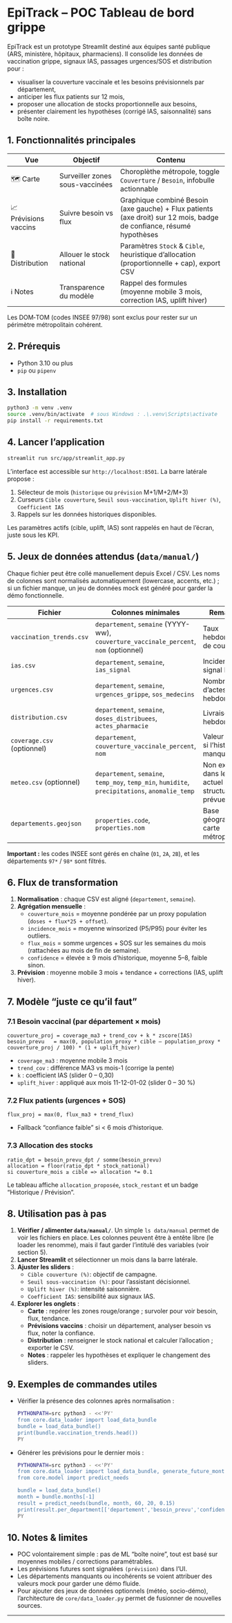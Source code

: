 # EpiTrack – POC Tableau de bord grippe

EpiTrack est un prototype Streamlit destiné aux équipes santé publique (ARS, ministère, hôpitaux, pharmaciens). Il consolide les données de vaccination grippe, signaux IAS, passages urgences/SOS et distribution pour :

- visualiser la couverture vaccinale et les besoins prévisionnels par département,
- anticiper les flux patients sur 12 mois,
- proposer une allocation de stocks proportionnelle aux besoins,
- présenter clairement les hypothèses (corrigé IAS, saisonnalité) sans boîte noire.

## 1. Fonctionnalités principales

| Vue | Objectif | Contenu |
| --- | --- | --- |
| 🗺️ Carte | Surveiller zones sous-vaccinées | Choroplèthe métropole, toggle `Couverture` / `Besoin`, infobulle actionnable |
| 📈 Prévisions vaccins | Suivre besoin vs flux | Graphique combiné Besoin (axe gauche) + Flux patients (axe droit) sur 12 mois, badge de confiance, résumé hypothèses |
| 🚚 Distribution | Allouer le stock national | Paramètres `Stock` & `Cible`, heuristique d’allocation (proportionnelle + cap), export CSV |
| ℹ️ Notes | Transparence du modèle | Rappel des formules (moyenne mobile 3 mois, correction IAS, uplift hiver) |

Les DOM‑TOM (codes INSEE 97/98) sont exclus pour rester sur un périmètre métropolitain cohérent.

## 2. Prérequis

- Python 3.10 ou plus
- `pip` ou `pipenv`

## 3. Installation

```bash
python3 -m venv .venv
source .venv/bin/activate  # sous Windows : .\.venv\Scripts\activate
pip install -r requirements.txt
```

## 4. Lancer l’application

```bash
streamlit run src/app/streamlit_app.py
```

L’interface est accessible sur `http://localhost:8501`. La barre latérale propose :

1. Sélecteur de mois (`historique` ou `prévision` M+1/M+2/M+3)
2. Curseurs `Cible couverture`, `Seuil sous-vaccination`, `Uplift hiver (%)`, `Coefficient IAS`
3. Rappels sur les données historiques disponibles.

Les paramètres actifs (cible, uplift, IAS) sont rappelés en haut de l’écran, juste sous les KPI.

## 5. Jeux de données attendus (`data/manual/`)

Chaque fichier peut être collé manuellement depuis Excel / CSV. Les noms de colonnes sont normalisés automatiquement (lowercase, accents, etc.) ; si un fichier manque, un jeu de données mock est généré pour garder la démo fonctionnelle.

| Fichier | Colonnes minimales | Remarques |
| --- | --- | --- |
| `vaccination_trends.csv` | `departement`, `semaine` (YYYY-ww), `couverture_vaccinale_percent`, `nom` (optionnel) | Taux hebdomadaire de couverture |
| `ias.csv` | `departement`, `semaine`, `ias_signal` | Incidence / signal IAS |
| `urgences.csv` | `departement`, `semaine`, `urgences_grippe`, `sos_medecins` | Nombre d’actes hebdomadaires |
| `distribution.csv` | `departement`, `semaine`, `doses_distribuees`, `actes_pharmacie` | Livraisons hebdomadaires |
| `coverage.csv` (optionnel) | `departement`, `couverture_vaccinale_percent`, `nom` | Valeur fallback si l’historique manque |
| `meteo.csv` (optionnel) | `departement`, `semaine`, `temp_moy`, `temp_min`, `humidite`, `precipitations`, `anomalie_temp` | Non exploité dans le modèle actuel mais structure déjà prévue |
| `departements.geojson` | `properties.code`, `properties.nom` | Base géographique carte métropolitaine |

**Important :** les codes INSEE sont gérés en chaîne (`01`, `2A`, `2B`), et les départements `97*` / `98*` sont filtrés.

## 6. Flux de transformation

1. **Normalisation** : chaque CSV est aligné (`departement`, `semaine`).
2. **Agrégation mensuelle** :
   - `couverture_mois` = moyenne pondérée par un proxy population (`doses + flux*25 + offset`).
   - `incidence_mois` = moyenne winsorized (P5/P95) pour éviter les outliers.
   - `flux_mois` = somme urgences + SOS sur les semaines du mois (rattachées au mois de fin de semaine).
   - `confidence` = élevée ≥ 9 mois d’historique, moyenne 5–8, faible sinon.
3. **Prévision** : moyenne mobile 3 mois + tendance + corrections (IAS, uplift hiver).

## 7. Modèle “juste ce qu’il faut”

### 7.1 Besoin vaccinal (par département × mois)

```
couverture_proj = coverage_ma3 + trend_cov + k * zscore(IAS)
besoin_prevu   = max(0, population_proxy * cible – population_proxy * couverture_proj / 100) * (1 + uplift_hiver)
```

- `coverage_ma3` : moyenne mobile 3 mois
- `trend_cov` : différence MA3 vs mois-1 (corrige la pente)
- `k` : coefficient IAS (slider 0 – 0,30)
- `uplift_hiver` : appliqué aux mois 11-12-01-02 (slider 0 – 30 %)

### 7.2 Flux patients (urgences + SOS)

```
flux_proj = max(0, flux_ma3 + trend_flux)
```

- Fallback “confiance faible” si < 6 mois d’historique.

### 7.3 Allocation des stocks

```
ratio_dpt = besoin_prevu_dpt / somme(besoin_prevu)
allocation = floor(ratio_dpt * stock_national)
si couverture_mois ≥ cible => allocation *= 0.1
```

Le tableau affiche `allocation_proposée`, `stock_restant` et un badge “Historique / Prévision”.

## 8. Utilisation pas à pas

1. **Vérifier / alimenter `data/manual/`**. Un simple `ls data/manual` permet de voir les fichiers en place. Les colonnes peuvent être à entête libre (le loader les renomme), mais il faut garder l’intitulé des variables (voir section 5).
2. **Lancer Streamlit** et sélectionner un mois dans la barre latérale.
3. **Ajuster les sliders** :
   - `Cible couverture (%)`: objectif de campagne.
   - `Seuil sous-vaccination (%)`: pour l’assistant décisionnel.
   - `Uplift hiver (%)`: intensité saisonnière.
   - `Coefficient IAS`: sensibilité aux signaux IAS.
4. **Explorer les onglets** :
   - **Carte** : repérer les zones rouge/orange ; survoler pour voir besoin, flux, tendance.
   - **Prévisions vaccins** : choisir un département, analyser besoin vs flux, noter la confiance.
   - **Distribution** : renseigner le stock national et calculer l’allocation ; exporter le CSV.
   - **Notes** : rappeler les hypothèses et expliquer le changement des sliders.

## 9. Exemples de commandes utiles

- Vérifier la présence des colonnes après normalisation :

  ```bash
  PYTHONPATH=src python3 - <<'PY'
  from core.data_loader import load_data_bundle
  bundle = load_data_bundle()
  print(bundle.vaccination_trends.head())
  PY
  ```

- Générer les prévisions pour le dernier mois :

  ```bash
  PYTHONPATH=src python3 - <<'PY'
  from core.data_loader import load_data_bundle, generate_future_months
  from core.model import predict_needs

  bundle = load_data_bundle()
  month = bundle.months[-1]
  result = predict_needs(bundle, month, 60, 20, 0.15)
  print(result.per_department[['departement','besoin_prevu','confidence']].head())
  PY
  ```

## 10. Notes & limites

- POC volontairement simple : pas de ML “boîte noire”, tout est basé sur moyennes mobiles / corrections paramétrables.
- Les prévisions futures sont signalées `(prévision)` dans l’UI.
- Les départements manquants ou incohérents se voient attribuer des valeurs mock pour garder une démo fluide.
- Pour ajouter des jeux de données optionnels (météo, socio-démo), l’architecture de `core/data_loader.py` permet de fusionner de nouvelles sources.

---
